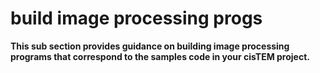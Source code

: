 # build image processing progs


**This sub section provides guidance on building image processing programs that correspond to the samples code in your cisTEM project.**